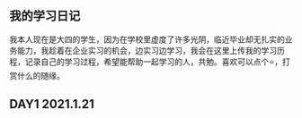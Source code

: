 ## 我的学习日记
我本人现在是大四的学生，因为在学校里虚度了许多光阴，临近毕业却无扎实的业务能力，我趁着在企业实习的机会，边实习边学习，我会在这里上传我的学习历程，记录自己的学习过程，希望能帮助一起学习的人，共勉。喜欢可以点个⭐，打赏什么的随缘。

## DAY1 2021.1.21

